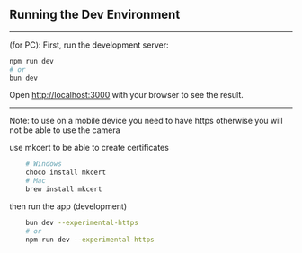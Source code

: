 ## Running the Dev Environment

---

(for PC):
First, run the development server: 

```bash
npm run dev
# or
bun dev
```

Open [http://localhost:3000](http://localhost:3000) with your browser to see the result.

---

Note: to use on a mobile device you need to have https otherwise you will not be able to use the camera

use mkcert to be able to create certificates

```bash
    # Windows
    choco install mkcert 
    # Mac
    brew install mkcert
```

then run the app (development)

```bash
    bun dev --experimental-https
    # or
    npm run dev --experimental-https
```